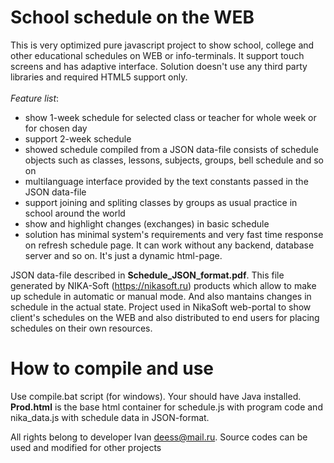 # School schedule on the WEB

This is very optimized pure javascript project to show school, college and other educational schedules on WEB or info-terminals.
It support touch screens and has adaptive interface. Solution doesn't use any third party libraries and required HTML5 support only.
<BR>
  <BR><I>Feature list</I>:
<BR>  
- show 1-week schedule for selected class or teacher for whole week or for chosen day
- support 2-week schedule 
- showed schedule compiled from a JSON data-file consists of schedule objects such as classes, lessons, subjects, groups, bell schedule and so on
- multilanguage interface provided by the text constants passed in the JSON data-file
- support joining and spliting classes by groups as usual practice in school around the world
- show and highlight changes (exchanges) in basic schedule
- solution has minimal system's requirements and very fast time response on refresh schedule page. It can work without any backend, database server and so on. It's just a dynamic html-page. 

JSON data-file described in <B>Schedule_JSON_format.pdf</B>. This file generated by NIKA-Soft (https://nikasoft.ru) products which allow to make up schedule in automatic or manual mode. And also mantains changes in schedule in the actual state. Project used in NikaSoft web-portal to show client's schedules on the WEB and also distributed to end users for placing schedules on their own resources.

# How to compile and use

Use compile.bat script (for windows). Your should have Java installed. <B>Prod.html</B> is the base html container for schedule.js with program code and nika_data.js with schedule data in JSON-format.



All rights belong to developer Ivan deess@mail.ru. Source codes can be used and modified for other projects

